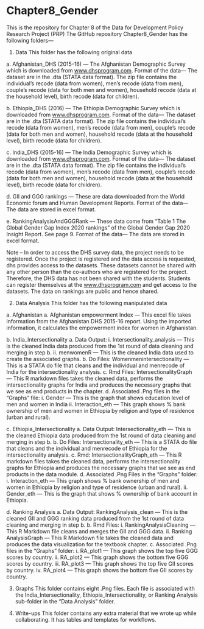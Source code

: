 # Chapter8_Gender
This is the repository for Chapter 8 of the Data for Development Policy Research Project (PRP) 
The GitHub repository Chapter8_Gender has the following folders—

1.	Data 
This folder has the following original data

a.	Afghanistan_DHS (2015-16) — The Afghanistan Demographic Survey which is downloaded from www.dhsprogram.com.
Format of the data—
The dataset are in the .dta (STATA data format). The zip file contains the individual’s recode (data from women), men’s recode (data from men), couple’s recode (data for both men and women), household recode (data at the household level), birth recode (data for children).

b.	Ethiopia_DHS (2016) — The Ethiopia Demographic Survey which is downloaded from www.dhsprogram.com.
Format of the data—
The dataset are in the .dta (STATA data format). The zip file contains the individual’s recode (data from women), men’s recode (data from men), couple’s recode (data for both men and women), household recode (data at the household level), birth recode (data for children).

c.	India_DHS (2015-16) — The India Demographic Survey which is downloaded from www.dhsprogram.com.
Format of the data—
The dataset are in the .dta (STATA data format). The zip file contains the individual’s recode (data from women), men’s recode (data from men), couple’s recode (data for both men and women), household recode (data at the household level), birth recode (data for children).

d.	GII and GGG rankings — These are data downloaded from the World Economic forum and Human Development Reports.
Format of the data—
The data are stored in excel format.

e.	RankingAnalysisAndGGGRank — These data come from “Table 1 The Global Gender Gap Index 2020 rankings” of the Global Gender Gap 2020 Insight Report. See page 9.
Format of the data—
The data are stored in excel format. 

Note – In order to access the DHS survey data, the project needs to be registered. Once the project is registered and the data access is requested, dhs provides access to the datasets. These datasets cannot be shared with any other person than the co-authors who are registered for the project. Therefore, the DHS data has not been shared with the students. Students can register themselves at the www.dhsprogram.com and get access to the datasets. The data on rankings are public and hence shared.

2.	Data Analysis
This folder has the following manipulated data 

a.	Afghanistan
a.	Afghanistan empowerment Index — This excel file takes information from the Afghanistan DHS 2015-16 report. Using the imported information, it calculates the empowerment index for women in Afghanistan.
 
b.	India_Intersectionality
a.	Data Output: 
i.	Intersectionality_analysis — This is the cleaned India data produced from the 1st round of data cleaning and merging in step b.
ii.	menwomenR — This is the cleaned India data used to create the associated graphs. 
b.	Do Files: Womenmenintersectionality — This is a STATA do file that cleans and the individual and menrecode of India for the intersectionality analysis.
c.	Rmd Files: IntersectionalityGraph — This R markdown files takes the cleaned data, performs the intersectionality graphs for India and produces the necessary graphs that we see as end products in the chapter.
d.	Associated .Png files in the “Graphs” file:
i.	Gender — This is the graph that shows education level of men and women in India
ii.	Interaction_eth — This graph shows % bank ownership of men and women in Ethiopia by religion and type of residence (urban and rural).

c.	Ethiopia_Intersectionality
a.	Data Output: Intersectionality_eth — This is the cleaned Ethiopia data produced from the 1st round of data cleaning and merging in step b.
b.	Do Files: Intersectionality_eth — This is a STATA do file that cleans and the individual and menrecode of Ethiopia for the intersectionality analysis.
c.	Rmd: IntersectionalityGraph_eth — This R markdown files takes the cleaned data, performs the intersectionality graphs for Ethiopia and produces the necessary graphs that we see as end products in the data module.
d.	Associated .Png Files in the “Graphs” folder: 
i.	Interaction_eth — This graph shows % bank ownership of men and women in Ethiopia by religion and type of residence (urban and rural).
ii.	Gender_eth — This is the graph that shows % ownership of bank account in Ethiopia.

d.	Ranking Analysis
a.	Data Output: RankingAnalysis_clean — This is the cleaned GII and GGG ranking data produced from the 1st round of data cleaning and merging in step b.
b.	Rmd Files: 
i.	RankingAnalysisCleaning — This R Markdown file cleans and merges the GII and GGG data.
ii.	Ranking AnalysisGraph — This R Markdown file takes the cleaned data and produces the data visualization for the textbook chapter.
c.	Associated .Png files in the “Graphs” folder:
i.	RA_plot1 — This graph shows the top five GGG scores by country. 
ii.	RA_plot2 — This graph shows the bottom five GGG scores by country.
iii.	RA_plot3 — This graph shows the top five GII scores by country.
iv.	RA_plot4 — This graph shows the bottom five GII scores by country. 

3.	Graphs
This folder contains eight .Png files. Each file is associated with the India_Intersectionality, Ethiopia_Intersectionality, or Ranking Analysis sub-folder in the “Data Analysis” folder.  

4.	Write-ups 
This folder contains any extra material that we wrote up while collaborating. It has tables and templates for workflows.









